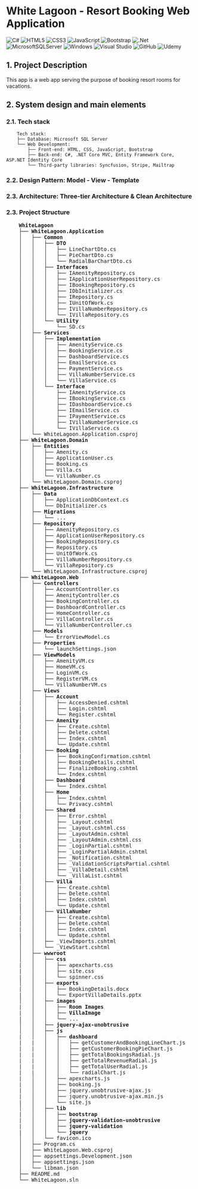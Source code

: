 <h1> White Lagoon - Resort Booking Web Application </h1>

![C#](https://img.shields.io/badge/c%23-%23239120.svg?style=for-the-badge&logo=csharp&logoColor=white)
![HTML5](https://img.shields.io/badge/html5-%23E34F26.svg?style=for-the-badge&logo=html5&logoColor=white)
![CSS3](https://img.shields.io/badge/css3-%231572B6.svg?style=for-the-badge&logo=css3&logoColor=white)
![JavaScript](https://img.shields.io/badge/javascript-%23323330.svg?style=for-the-badge&logo=javascript&logoColor=%23F7DF1E)
![Bootstrap](https://img.shields.io/badge/bootstrap-%238511FA.svg?style=for-the-badge&logo=bootstrap&logoColor=white)
![.Net](https://img.shields.io/badge/.NET-5C2D91?style=for-the-badge&logo=.net&logoColor=white)
![MicrosoftSQLServer](https://img.shields.io/badge/Microsoft%20SQL%20Server-CC2927?style=for-the-badge&logo=microsoft%20sql%20server&logoColor=white)
![Windows](https://img.shields.io/badge/Windows-0078D6?style=for-the-badge&logo=windows&logoColor=white)
![Visual Studio](https://img.shields.io/badge/Visual%20Studio-5C2D91.svg?style=for-the-badge&logo=visual-studio&logoColor=white)
![GitHub](https://img.shields.io/badge/github-%23121011.svg?style=for-the-badge&logo=github&logoColor=white)
![Udemy](https://img.shields.io/badge/Udemy-A435F0?style=for-the-badge&logo=Udemy&logoColor=white)

<h2> 1. Project Description </h2>
This app is a web app serving the purpose of booking resort rooms for vacations.

<h2> 2. System design and main elements </h2>
<h3> 2.1. Tech stack</h3>

```
    Tech stack:
    ├── Database: Microsoft SQL Server
    └── Web Development: 
        ├── Front-end: HTML, CSS, JavaScript, Bootstrap 
        ├── Back-end: C#, .NET Core MVC, Entity Framework Core, ASP.NET Identity Core
        └── Third-party libraries: Syncfusion, Stripe, Mailtrap
```

<h3> 2.2. Design Pattern: Model - View - Template</h3>
<h3> 2.3. Architecture: Three-tier Architecture & Clean Architecture </h3>
<h3> 2.3. Project Structure </h3>

<pre>
    <b>WhiteLagoon </b>
    ├── <b>WhiteLagoon.Application </b>
    │   ├── <b>Common </b>                            
    │   │   ├── <b>DTO </b>         
    │   │   │   ├── LineChartDto.cs   
    │   │   │   ├── PieChartDto.cs
    │   │   │   └── RadialBarChartDto.cs  
    │   │   ├── <b>Interfaces</b>     
    │   │   │   ├── IAmenityRepository.cs
    │   │   │   ├── IApplicationUserRepository.cs
    │   │   │   ├── IBookingRepository.cs
    │   │   │   ├── IDbInitializer.cs
    │   │   │   ├── IRepository.cs
    │   │   │   ├── IUnitOfWork.cs
    │   │   │   ├── IVillaNumberRepository.cs
    │   │   │   └── IVillaRepository.cs
    │   │   └── <b>Utility</b>     
    │   │       └── SD.cs
    │   ├── <b>Services </b>  
    │   │   ├── <b>Implementation </b> 
    │   │   │   ├── AmenityService.cs
    │   │   │   ├── BookingService.cs
    │   │   │   ├── DashboardService.cs
    │   │   │   ├── EmailService.cs
    │   │   │   ├── PaymentService.cs
    │   │   │   ├── VillaNumberService.cs
    │   │   │   └── VillaService.cs
    │   │   └── <b>Interface </b> 
    │   │       ├── IAmenityService.cs
    │   │       ├── IBookingService.cs
    │   │       ├── IDashboardService.cs
    │   │       ├── IEmailService.cs
    │   │       ├── IPaymentService.cs
    │   │       ├── IVillaNumberService.cs
    │   │       └── IVillaService.cs
    │   └── WhiteLagoon.Application.csproj
    ├── <b>WhiteLagoon.Domain </b>
    │   ├── <b>Entities </b>         
    │   │   ├── Amenity.cs  
    │   │   ├── ApplicationUser.cs
    │   │   ├── Booking.cs
    │   │   ├── Villa.cs
    │   │   └── VillaNumber.cs 
    │   └── WhiteLagoon.Domain.csproj
    ├── <b>WhiteLagoon.Infrastructure </b>
    │   ├── <b>Data </b>
    │   │   ├── ApplicationDbContext.cs
    │   │   └── DbInitializer.cs
    │   ├── <b>Migrations </b>
    │   │   └── ...
    │   ├── <b>Repository </b>
    │   │   ├── AmenityRepository.cs
    │   │   ├── ApplicationUserRepository.cs
    │   │   ├── BookingRepository.cs
    │   │   ├── Repository.cs
    │   │   ├── UnitOfWork.cs
    │   │   ├── VillaNumberRepository.cs
    │   │   └── VillaRepository.cs
    │   └── WhiteLagoon.Infrastructure.csproj    
    ├── <b>WhiteLagoon.Web </b>
    │   ├── <b>Controllers </b>
    │   │   ├── AccountController.cs
    │   │   ├── AmenityController.cs
    │   │   ├── BookingController.cs
    │   │   ├── DashboardController.cs
    │   │   ├── HomeController.cs
    │   │   ├── VillaController.cs
    │   │   └── VillaNumberController.cs
    │   ├── <b>Models </b>
    │   │   └── ErrorViewModel.cs
    │   ├── <b>Properties </b>
    │   │   └── launchSettings.json
    │   ├── <b>ViewModels </b>
    │   │   ├── AmenityVM.cs
    │   │   ├── HomeVM.cs
    │   │   ├── LoginVM.cs
    │   │   ├── RegisterVM.cs
    │   │   └── VillaNumberVM.cs
    │   ├── <b>Views </b>
    │   │   ├── <b>Account </b> 
    |   │   │   ├── AccessDenied.cshtml
    |   │   │   ├── Login.cshtml
    |   │   │   └── Register.cshtml
    │   │   ├── <b>Amenity </b> 
    |   │   │   ├── Create.cshtml
    |   │   │   ├── Delete.cshtml
    |   │   │   ├── Index.cshtml
    |   │   │   └── Update.cshtml
    │   │   ├── <b>Booking </b> 
    |   │   │   ├── BookingConfirmation.cshtml
    |   │   │   ├── BookingDetails.cshtml
    |   │   │   ├── FinalizeBooking.cshtml
    |   │   │   └── Index.cshtml
    │   │   ├── <b>Dashboard </b> 
    |   │   │   └── Index.cshtml
    │   │   ├── <b>Home </b> 
    |   │   │   ├── Index.cshtml
    |   │   │   └── Privacy.cshtml
    │   │   ├── <b>Shared </b> 
    |   │   │   ├── Error.cshtml
    |   │   │   ├── _Layout.cshtml
    |   │   │   ├── _Layout.cshtml.css
    |   │   │   ├── _LayoutAdmin.cshtml
    |   │   │   ├── _LayoutAdmin.cshtml.css
    |   │   │   ├── _LoginPartial.cshtml
    |   │   │   ├── _LoginPartialAdmin.cshtml
    |   │   │   ├── _Notification.cshtml
    |   │   │   ├── _ValidationScriptsPartial.cshtml
    |   │   │   ├── _VillaDetail.cshtml
    |   │   │   └── _VillaList.cshtml
    │   │   ├── <b>Villa </b> 
    |   │   │   ├── Create.cshtml
    |   │   │   ├── Delete.cshtml
    |   │   │   ├── Index.cshtml
    |   │   │   └── Update.cshtml
    │   │   ├── <b>VillaNumber </b> 
    |   │   │   ├── Create.cshtml
    |   │   │   ├── Delete.cshtml
    |   │   │   ├── Index.cshtml
    |   │   │   └── Update.cshtml
    │   │   ├── _ViewImports.cshtml
    │   │   └── _ViewStart.cshtml
    │   ├── <b>wwwroot </b>
    │   │   ├── <b>css </b> 
    |   │   │   ├── apexcharts.css
    |   │   │   ├── site.css
    |   │   │   └── spinner.css
    │   │   ├── <b>exports </b> 
    |   │   │   ├── BookingDetails.docx
    |   │   │   └── ExportVillaDetails.pptx
    │   │   ├── <b>images </b> 
    |   │   │   ├── <b>Room Images </b>
    |   │   │   ├── <b>VillaImage </b>
    |   │   │   └── ...
    │   │   ├── <b>jquery-ajax-unobtrusive </b> 
    │   │   ├── <b>js </b> 
    |   │   │   ├── <b>dashboard </b> 
    |   |   │   │   ├── getCustomerAndBookingLineChart.js
    |   |   │   │   ├── getCustomerBookingPieChart.js
    |   |   │   │   ├── getTotalBookingsRadial.js
    |   |   │   │   ├── getTotalRevenueRadial.js
    |   |   │   │   ├── getTotalUserRadial.js
    |   |   │   │   └── radialChart.js
    |   │   │   ├── apexcharts.js
    |   │   │   ├── booking.js
    |   │   │   ├── jquery.unobtrusive-ajax.js
    |   │   │   ├── jquery.unobtrusive-ajax.min.js
    |   │   │   └── site.js
    │   │   ├── <b>lib </b> 
    |   │   │   ├── <b>bootstrap </b> 
    |   │   │   ├── <b>jquery-validation-unobtrusive </b> 
    |   │   │   ├── <b>jquery-validation </b> 
    |   │   │   └── <b>jquery </b> 
    │   │   └── favicon.ico
    │   ├── Program.cs
    │   ├── WhiteLagoon.Web.csproj
    │   ├── appsettings.Development.json
    │   ├── appsettings.json
    │   └── libman.json
    ├── README.md
    └── WhiteLagoon.sln
</pre>

